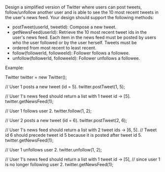 Design a simplified version of Twitter where users can post tweets, follow/unfollow another user and
is able to see the 10 most recent tweets in the user's news feed. Your design should support the
following methods:

* postTweet(userId, tweetId): Compose a new tweet.
* getNewsFeed(userId): Retrieve the 10 most recent tweet ids in the user's news feed. Each item in
the news feed must be posted by users who the user followed or by the user herself. Tweets must be
* ordered from most recent to least recent.
* follow(followerId, followeeId): Follower follows a followee.
* unfollow(followerId, followeeId): Follower unfollows a followee.

Example:

Twitter twitter = new Twitter();

// User 1 posts a new tweet (id = 5).
twitter.postTweet(1, 5);

// User 1's news feed should return a list with 1 tweet id -> [5].
twitter.getNewsFeed(1);

// User 1 follows user 2.
twitter.follow(1, 2);

// User 2 posts a new tweet (id = 6).
twitter.postTweet(2, 6);

// User 1's news feed should return a list with 2 tweet ids -> [6, 5].
// Tweet id 6 should precede tweet id 5 because it is posted after tweet id 5.
twitter.getNewsFeed(1);

// User 1 unfollows user 2.
twitter.unfollow(1, 2);

// User 1's news feed should return a list with 1 tweet id -> [5],
// since user 1 is no longer following user 2.
twitter.getNewsFeed(1);
